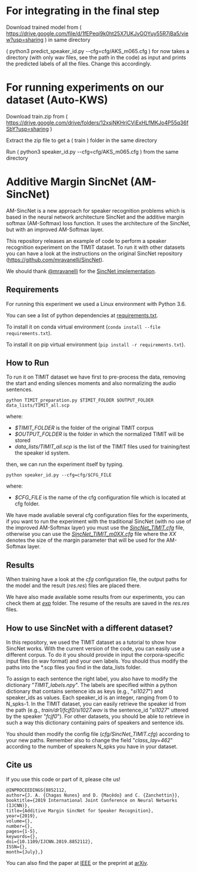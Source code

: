 # For integrating in the final step

Download trained model from ( https://drive.google.com/file/d/1fEPeqi9k0ht25X7UKJvGOYuy55R7jBa5/view?usp=sharing ) in same directory

( python3 predict_speaker_id.py --cfg=cfg/AKS_m065.cfg ) for now takes a directory (with only wav files, see the path in the code) as input and prints the predicted labels of all the files. Change this accordingly.

# For running experiments on our dataset (Auto-KWS)

Download train.zip from ( https://drive.google.com/drive/folders/12xsjNKHriCViExHLfMKJo4P55q36fSbY?usp=sharing )

Extract the zip file to get a ( train ) folder in the same directory

Run ( python3 speaker_id.py --cfg=cfg/AKS_m065.cfg ) from the same directory

# Additive Margin SincNet (AM-SincNet)
AM-SincNet is a new approach for speaker recognition problems which is based in the neural network architecture SincNet and the additive margin softmax  (AM-Softmax) loss function. It uses the architecture of the SincNet, but with an improved AM-Softmax layer.

This repository releases an example of code to perform a speaker recognition experiment on the TIMIT dataset. To run it with other datasets you can have a look at the instructions on the original SincNet repository (https://github.com/mravanelli/SincNet).

We should thank [@mravanelli](https://github.com/mravanelli/) for the [SincNet implementation](https://github.com/mravanelli/SincNet).

## Requirements
For running this experiment we used a Linux environment with Python 3.6.

You can see a list of python dependencies at [requirements.txt](requirements.txt).

To install it on conda virtual environment (`conda install --file requirements.txt`).

To install it on pip virtual environment (`pip install -r requirements.txt`).

## How to Run
To run it on TIMIT dataset we have first to pre-process the data, removing the start and ending silences moments and also normalizing the audio sentences.

``
python TIMIT_preparation.py $TIMIT_FOLDER $OUTPUT_FOLDER data_lists/TIMIT_all.scp
``

where:
- *$TIMIT_FOLDER* is the folder of the original TIMIT corpus
- *$OUTPUT_FOLDER* is the folder in which the normalized TIMIT will be stored
- *data_lists/TIMIT_all.scp* is the list of the TIMIT files used for training/test the speaker id system.

then, we can run the experiment itself by typing.

``
python speaker_id.py --cfg=cfg/$CFG_FILE
``

where:
- *$CFG_FILE* is the name of the cfg configuration file which is located at cfg folder.

We have made avaliable several cfg configuration files for the experiments, if you want to run the experiment with the traditional SincNet (with no use of the improved AM-Softmax layer) you must use the [*SincNet_TIMIT.cfg*](cfg/SincNet_TIMIT.cfg) file, otherwise you can use the [*SincNet_TIMIT_m0XX.cfg*](cfg/) file where the *XX* denotes the size of the margin parameter that will be used for the AM-Softmax layer.


## Results
When training have a look at the *cfg* configuration file, the output paths for the model and the result (*res.res*) files are placed there.

We have also made available some results from our experiments, you can check them at [*exp*](exp/) folder. The resume of the results are saved in the *res.res* files.


## How to use SincNet with a different dataset?
In this repository, we used the TIMIT dataset as a tutorial to show how SincNet works. 
With the current version of the code, you can easily use a different corpus. To do it you should provide in input the corpora-specific input files (in wav format) and your own labels. You should thus modify the paths into the *.scp files you find in the data_lists folder. 

To assign to each sentence the right label, you also have to modify the dictionary "*TIMIT_labels.npy*". 
The labels are specified within a python dictionary that contains sentence ids as keys (e.g., "*si1027*") and speaker_ids as values. Each speaker_id is an integer, ranging from 0 to N_spks-1. In the TIMIT dataset, you can easily retrieve the speaker id from the path (e.g., *train/dr1/fcjf0/si1027.wav* is the sentence_id "*si1027*" uttered by the speaker "*fcjf0*"). For other datasets, you should be able to retrieve in such a way this dictionary containing pairs of speakers and sentence ids.

You should then modify the config file (*cfg/SincNet_TIMIT.cfg*) according to your new paths. Remember also to change the field "*class_lay=462*" according to the number of speakers N_spks you have in your dataset.


## Cite us

If you use this code or part of it, please cite us!

```
@INPROCEEDINGS{8852112,
author={J. A. {Chagas Nunes} and D. {Macêdo} and C. {Zanchettin}},
booktitle={2019 International Joint Conference on Neural Networks (IJCNN)},
title={Additive Margin SincNet for Speaker Recognition},
year={2019},
volume={},
number={},
pages={1-5},
keywords={},
doi={10.1109/IJCNN.2019.8852112},
ISSN={},
month={July},}
```

You can also find the paper at [IEEE](https://ieeexplore.ieee.org/document/8852112) or the preprint at [arXiv](https://arxiv.org/abs/1901.10826).
